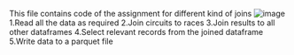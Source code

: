 This file contains code of the assignment for different kind of joins
![image](https://github.com/ChandraliSarkar/PySpark-Personal-Project/assets/91789144/f7a05a79-332b-4a15-9470-c3b3542733e3)
1.Read all the data as required
2.Join circuits to races
3.Join results to all other dataframes
4.Select relevant records from the joined dataframe
5.Write data to a parquet file 
